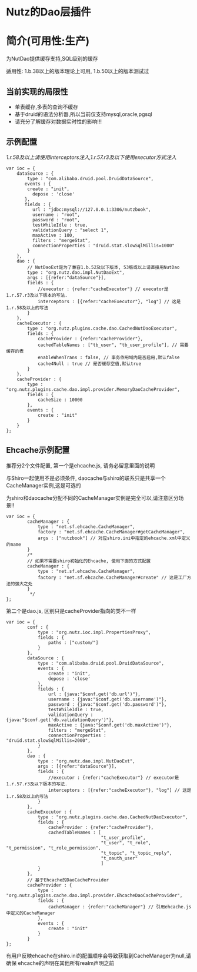 Nutz的Dao层插件
==================================

简介(可用性:生产)
==================================

为NutDao提供缓存支持,SQL级别的缓存

适用性: 1.b.38以上的版本理论上可用, 1.b.50以上的版本测试过


当前实现的局限性
-------------------

* 单表缓存,多表的查询不缓存
* 基于druid的语法分析器,所以当前仅支持mysql,oracle,pgsql
* 请充分了解缓存对数据实时性的影响!!!

示例配置
-------------------

*1.r.58及以上请使用interceptors注入,1.r.57.r3及以下使用executor方式注入*

	var ioc = {
		dataSource : {
			type : "com.alibaba.druid.pool.DruidDataSource",
	       events : {
	       	create : "init",
	          depose : 'close'
	       },
	       fields : {
	          url : "jdbc:mysql://127.0.0.1:3306/nutzbook",
	          username : "root",
	          password : "root",
	          testWhileIdle : true,
	          validationQuery : "select 1",
	          maxActive : 100,
	          filters : "mergeStat",
	          connectionProperties : "druid.stat.slowSqlMillis=1000"
	        }
		},
		dao : {
		    // NutDaoExt是为了兼容1.b.52及以下版本, 53版或以上请直接用NutDao 
			type : "org.nutz.dao.impl.NutDaoExt", 
			args : [{refer:"dataSource"}],
			fields : {
				//executor : {refer:"cacheExecutor"} // executor是1.r.57.r3及以下版本的写法.
				interceptors : [{refer:"cacheExecutor"}, "log"] // 这是1.r.58及以上的写法
			}
		},
		cacheExecutor : {
			type : "org.nutz.plugins.cache.dao.CachedNutDaoExecutor",
			fields : {
				cacheProvider : {refer:"cacheProvider"},
				cachedTableNames : ["tb_user", "tb_user_profile"], // 需要缓存的表
				enableWhenTrans : false, // 事务作用域内是否启用,默认false
				cache4Null : true // 是否缓存空值,默认true
			}
		},
		cacheProvider : {
			type : "org.nutz.plugins.cache.dao.impl.provider.MemoryDaoCacheProvider",
			fields : {
				cacheSize : 10000
			},
			events : {
				create : "init"
			}
		}
	};
	
Ehcache示例配置
-------------------

推荐分2个文件配置, 第一个是ehcache.js, 请务必留意里面的说明

与Shiro一起使用不是必须条件, daocache与shiro的联系只是共享一个CacheManager实例,这是可选的

为shiro和daocache分配不同的CacheManager实例是完全可以,请注意区分场景!!

```
var ioc = {
		cacheManager : {
			type : "net.sf.ehcache.CacheManager",
			factory : "net.sf.ehcache.CacheManager#getCacheManager",
			args : ["nutzbook"] // 对应shiro.ini中指定的ehcache.xml中定义的name
		}
		/*      
		// 如果不需要shiro初始化的Ehcache, 使用下面的方式配置
		cacheManager : {
			type : "net.sf.ehcache.CacheManager",
			factory : "net.sf.ehcache.CacheManager#create" // 这是工厂方法的强大之处
		}
		 */
};
```

第二个是dao.js, 区别只是cacheProvider指向的类不一样

```
var ioc = {
		conf : {
			type : "org.nutz.ioc.impl.PropertiesProxy",
			fields : {
				paths : ["custom/"]
			}
		},
	    dataSource : {
	        type : "com.alibaba.druid.pool.DruidDataSource",
	        events : {
	        	create : "init",
	            depose : 'close'
	        },
	        fields : {
	            url : {java:"$conf.get('db.url')"},
	            username : {java:"$conf.get('db.username')"},
	            password : {java:"$conf.get('db.password')"},
	            testWhileIdle : true,
	            validationQuery : {java:"$conf.get('db.validationQuery')"},
	            maxActive : {java:"$conf.get('db.maxActive')"},
	            filters : "mergeStat",
	            connectionProperties : "druid.stat.slowSqlMillis=2000",
	        }
	    },
		dao : {
			type : "org.nutz.dao.impl.NutDaoExt",
			args : [{refer:"dataSource"}],
			fields : {
				//executor : {refer:"cacheExecutor"} // executor是1.r.57.r3及以下版本的写法.
				interceptors : [{refer:"cacheExecutor"}, "log"] // 这是1.r.58及以上的写法
			}
		},
		cacheExecutor : {
			type : "org.nutz.plugins.cache.dao.CachedNutDaoExecutor",
			fields : {
				cacheProvider : {refer:"cacheProvider"},
				cachedTableNames : [
				                    "t_user_profile",
				                    "t_user", "t_role", "t_permission", "t_role_permission",
				                    "t_topic", "t_topic_reply",
				                    "t_oauth_user"
				                    ]
			}
		},
		// 基于Ehcache的DaoCacheProvider
		cacheProvider : {
			type : "org.nutz.plugins.cache.dao.impl.provider.EhcacheDaoCacheProvider",
			fields : {
				cacheManager : {refer:"cacheManager"} // 引用ehcache.js中定义的CacheManager
			},
			events : {
				create : "init"
			}
		}
};
```

有用户反映ehcache在shiro.ini的配置顺序会导致获取到CacheManager为null,请确保
ehcache的声明在其他所有realm声明之前